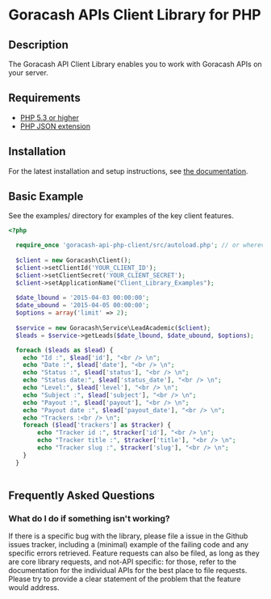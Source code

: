 # Goracash APIs Client Library for PHP #

## Description ##
The Goracash API Client Library enables you to work with Goracash APIs on your server.

## Requirements ##
* [PHP 5.3 or higher](http://www.php.net/)
* [PHP JSON extension](http://php.net/manual/en/book.json.php)

## Installation ##

For the latest installation and setup instructions, see [the documentation](https://account.goracash.com/docs/webservice.installation.md).

## Basic Example ##
See the examples/ directory for examples of the key client features.
```PHP
<?php

  require_once 'goracash-api-php-client/src/autoload.php'; // or wherever autoload.php is located
  
  $client = new Goracash\Client();
  $client->setClientId('YOUR_CLIENT_ID');
  $client->setClientSecret('YOUR_CLIENT_SECRET');
  $client->setApplicationName("Client_Library_Examples");
  
  $date_lbound = '2015-04-03 00:00:00';
  $date_ubound = '2015-04-05 00:00:00';
  $options = array('limit' => 2);
  
  $service = new Goracash\Service\LeadAcademic($client);
  $leads = $service->getLeads($date_lbound, $date_ubound, $options);

  foreach ($leads as $lead) {
    echo "Id :", $lead['id'], "<br /> \n";
    echo "Date :", $lead['date'], "<br /> \n";
    echo "Status :", $lead['status'], "<br /> \n";
    echo "Status date:", $lead['status_date'], "<br /> \n";
    echo "Level:", $lead['level'], "<br /> \n";
    echo "Subject :", $lead['subject'], "<br /> \n";
    echo "Payout :", $lead['payout'], "<br /> \n";
    echo "Payout date :", $lead['payout_date'], "<br /> \n";
    echo "Trackers :<br /> \n";
    foreach ($lead['trackers'] as $tracker) {
        echo "Tracker id :", $tracker['id'], "<br /> \n";
        echo "Tracker title :", $tracker['title'], "<br /> \n";
        echo "Tracker slug :", $tracker['slug'], "<br /> \n";
    }
  }
  
```

## Frequently Asked Questions ##

### What do I do if something isn't working? ###

If there is a specific bug with the library, please file a issue in the Github issues tracker, including a (minimal) example of the failing code and any specific errors retrieved. Feature requests can also be filed, as long as they are core library requests, and not-API specific: for those, refer to the documentation for the individual APIs for the best place to file requests. Please try to provide a clear statement of the problem that the feature would address.

